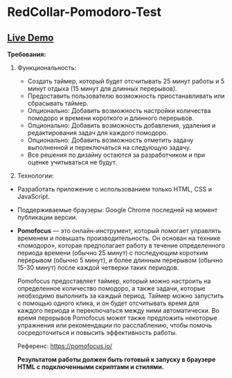 # RedCollar-Pomodoro-Test

## [Live Demo](https://red-collar-pomodoro-test.vercel.app/)

**Требования:**

1. Функциональность:
    - Создать таймер, который будет отсчитывать 25 минут работы и 5 минут отдыха (15 минут для длинных перерывов).
    - Предоставить пользователю возможность приостанавливать или сбрасывать таймер.
    - Опционально: Добавить возможность настройки количества помодоро и времени короткого и длинного перерывов.
    - Опционально: Добавить возможность добавления, удаления и редактирования задач для каждого помодоро.
    - Опционально: Добавить возможность отметить задачу выполненной и переключаться на следующую задачу.
    - Все решения по дизайну остаются за разработчиком и при оценке учитываться не будут.
    
2. Технологии:

- Разработать приложение с использованием только HTML, CSS и JavaScript.
- Поддерживаемые браузеры: Google Chrome последней на момент публикации версии.

- **Pomofocus** — это онлайн-инструмент, который помогает управлять временем и повышать производительность. Он основан на технике «помодоро», которая предполагает работу в течение определенного периода времени (обычно 25 минут) с последующим коротким перерывом (обычно 5 минут), и более длинным перерывом (обычно 15-30 минут) после каждой четверки таких периодов.
    
    Pomofocus предоставляет таймер, который можно настроить на определенное количество помодоро, а также задачи, которые необходимо выполнить за каждый период. Таймер можно запустить с помощью одного клика, и он будет отсчитывать время для каждого периода и переключаться между ними автоматически. Во время перерывов Pomofocus может также предложить некоторые упражнения или рекомендации по расслаблению, чтобы помочь сосредоточиться и повысить эффективность работы.
    
    Референс: https://pomofocus.io/
    
    **Результатом работы должен быть готовый к запуску в браузере HTML с подключенными скриптами и стилями.**
